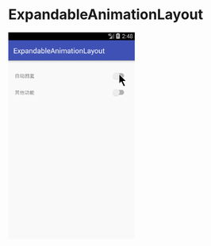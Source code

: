 # ExpandableAnimationLayout


![image](https://github.com/tianmeng0111/ExpandableAnimationLayout/blob/master/screenRecord/GIF.gif)
